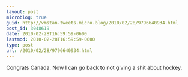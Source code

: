 ```yaml
---
layout: post
microblog: true
guid: http://vmstan-tweets.micro.blog/2010/02/28/9796640934.html
post_id: 3048619
date: 2010-02-28T16:59:59-0600
lastmod: 2010-02-28T16:59:59-0600
type: post
url: /2010/02/28/9796640934.html
---
```

Congrats Canada. Now I can go back to not giving a shit about hockey.
